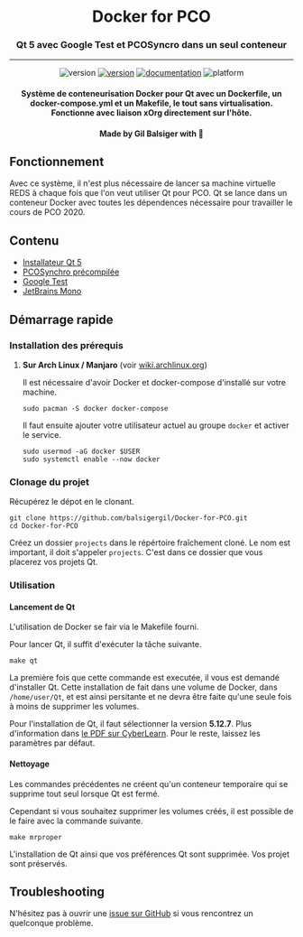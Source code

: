 <h1 align="center">Docker for PCO</h1>
<h3 align="center">Qt 5 avec Google Test et PCOSyncro dans un seul conteneur</h3>
<hr>
<p align="center">
  <img src="https://img.shields.io/badge/version-v0.0.1-green?style=for-the-badge" alt="version">
  <a href="https://github.com/balsigergil/Docker-for-PCO/blob/master/LICENSE"><img src="https://img.shields.io/badge/license-MIT-orange?style=for-the-badge" alt="version"></a>
  <a href="https://github.com/balsigergil/Docker-for-PCO#docker-for-pco"><img src="https://img.shields.io/badge/documentation-README-blue?style=for-the-badge" alt="documentation"></a>
  <img src="https://img.shields.io/badge/platform-linux-yellow?style=for-the-badge&logo=Linux" alt="platform">
</p>

<h4 align="center">Système de conteneurisation Docker pour Qt avec un Dockerfile, un docker-compose.yml et un Makefile, le tout sans virtualisation. Fonctionne avec liaison xOrg directement sur l'hôte.</h4>
<h4 align="center">Made by Gil Balsiger with 🧡</h4>

## Fonctionnement

Avec ce système, il n'est plus nécessaire de lancer sa machine virtuelle REDS à chaque fois que l'on veut utiliser Qt pour PCO. Qt se lance dans un conteneur Docker avec toutes les dépendences nécessaire pour travailler le cours de PCO 2020.

## Contenu

- [Installateur Qt 5](https://www.qt.io/download-open-source)
- [PCOSynchro précompilée](https://gitlab.com/reds-public/pco-synchro)
- [Google Test](https://github.com/google/googletest)
- [JetBrains Mono](https://www.jetbrains.com/lp/mono/)

## Démarrage rapide

### Installation des prérequis

1. **Sur Arch Linux / Manjaro** (voir [wiki.archlinux.org](https://wiki.archlinux.org/index.php/Docker#Installation))

    Il est nécessaire d'avoir Docker et docker-compose d'installé sur votre machine.

    ```
    sudo pacman -S docker docker-compose
    ```

    Il faut ensuite ajouter votre utilisateur actuel au groupe `docker` et activer le service.

    ```
    sudo usermod -aG docker $USER
    sudo systemctl enable --now docker
    ```

### Clonage du projet

Récupérez le dépot en le clonant.

```
git clone https://github.com/balsigergil/Docker-for-PCO.git
cd Docker-for-PCO
```

Créez un dossier `projects` dans le répértoire fraîchement cloné. Le nom est important, il doit s'appeler `projects`. C'est dans ce dossier que vous placerez vos projets Qt.

### Utilisation

#### Lancement de Qt

L'utilisation de Docker se fair via le Makefile fourni.

Pour lancer Qt, il suffit d'exécuter la tâche suivante.

```
make qt
```

La première fois que cette commande est executée, il vous est demandé d'installer Qt. Cette installation de fait dans une volume de Docker, dans `/home/user/Qt`, et est ainsi persitante et ne devra être faite qu'une seule fois à moins de supprimer les volumes.

Pour l'installation de Qt, il faut sélectionner la version **5.12.7**. Plus d'information dans [le PDF sur CyberLearn](https://cyberlearn.hes-so.ch/pluginfile.php/3175645/mod_resource/content/1/Guide_labos_PCO_v2020.1.0.pdf). Pour le reste, laissez les paramètres par défaut.

#### Nettoyage

Les commandes précédentes ne créent qu'un conteneur temporaire qui se supprime tout seul lorsque Qt est fermé.

Cependant si vous souhaitez supprimer les volumes créés, il est possible de le faire avec la commande suivante.

```
make mrproper
```

L'installation de Qt ainsi que vos préférences Qt sont supprimée. Vos projet sont préservés.

## Troubleshooting

N'hésitez pas à ouvrir une [issue sur GitHub](https://github.com/balsigergil/Docker-for-PCO/issues) si vous rencontrez un quelconque problème.

